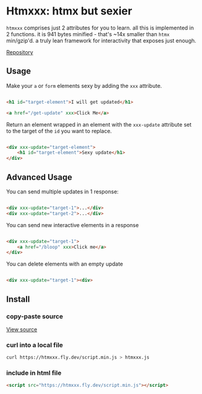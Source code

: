 # Htmxxx: htmx but sexier

`htmxxx` comprises just 2 attributes for you to learn.
all this is implemented in 2 functions.
it is 941 bytes minified - that's ~14x smaller than `htmx` min/gzip'd.
a truly lean framework for interactivity that exposes just enough.

[Repository](https://github.com/fliepeltje/htmxxx)

## Usage

Make your `a` or `form` elements sexy by adding the `xxx` attribute.

```html

<h1 id="target-element">I will get updated</h1>

<a href="/get-update" xxx>Click Me</a>

```

Return an element wrapped in an element with the `xxx-update` attribute set to the target of the `id` you want to replace.

```html

<div xxx-update="target-element">
    <h1 id="target-element">Sexy update</h1>
</div>

```

## Advanced Usage

You can send multiple updates in 1 response:

```html

<div xxx-update="target-1">...</div>
<div xxx-update="target-2">...</div>

```

You can send new interactive elements in a response

```html

<div xxx-update="target-1">
    <a href="/bloop" xxx>Click me</a>
</div>

```

You can delete elements with an empty update

```html

<div xxx-update="target-1"><div>

```

## Install

### copy-paste source

[View source](https://htmxxx.fly.dev/script.min.js)


### curl into a local file

```sh
curl https://htmxxx.fly.dev/script.min.js > htmxxx.js
```

### include in html file

```html
<script src="https://htmxxx.fly.dev/script.min.js"></script>
```




